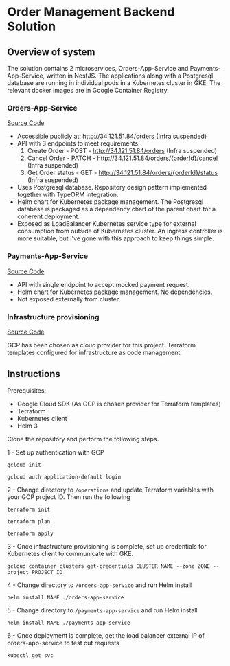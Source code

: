# Order Management Backend Solution

## Overview of system

The solution contains 2 microservices, Orders-App-Service and Payments-App-Service, written in NestJS. The applications along with a Postgresql database are running in individual pods in a Kubernetes cluster in GKE. The relevant docker images are in Google Container Registry.

### Orders-App-Service

[Source Code](./orders-app-service)

- Accessible publicly at: http://34.121.51.84/orders (Infra suspended)
- API with 3 endpoints to meet requirements.
   1. Create Order - POST - http://34.121.51.84/orders (Infra suspended)
   2. Cancel Order - PATCH - http://34.121.51.84/orders/{orderId}/cancel (Infra suspended)
   3. Get Order status - GET - http://34.121.51.84/orders/{orderId}/status (Infra suspended)
- Uses Postgresql database. Repository design pattern implemented together with TypeORM integration.
- Helm chart for Kubernetes package management. The Postgresql database is packaged as a dependency chart of the parent chart for a coherent deployment.
- Exposed as LoadBalancer Kubernetes service type for external consumption from outside of Kubernetes cluster. An Ingress controller is more suitable, but I've gone with this approach to keep things simple.

### Payments-App-Service
[Source Code](./payments-app-service)

- API with single endpoint to accept mocked payment request.
- Helm chart for Kubernetes package management. No dependencies.
- Not exposed externally from cluster.


### Infrastructure provisioning
[Source Code](./operations)

GCP has been chosen as cloud provider for this project. Terraform templates configured for infrastructure as code management. 

## Instructions

Prerequisites:
- Google Cloud SDK (As GCP is chosen provider for Terraform templates)
- Terraform
- Kubernetes client
- Helm 3

Clone the repository and perform the following steps.

1 - Set up authentication with GCP

```
gcloud init

gcloud auth application-default login
```


2 - Change directory to `/operations` and update Terraform variables with your GCP project ID. Then run the following

```
terraform init

terraform plan

terraform apply
```

3 - Once infrastructure provisioning is complete, set up credentials for Kubernetes client to communicate with GKE.

```
gcloud container clusters get-credentials CLUSTER NAME --zone ZONE --project PROJECT_ID
```

4 - Change directory to `/orders-app-service` and run Helm install
```
helm install NAME ./orders-app-service
```

5 - Change directory to `/payments-app-service` and run Helm install
```
helm install NAME ./payments-app-service
```

6 - Once deployment is complete, get the load balancer external IP of orders-app-service to test out requests

```
kubectl get svc
```

